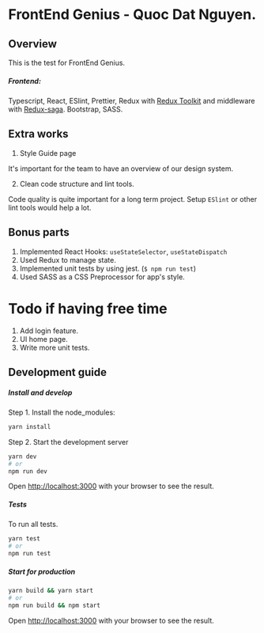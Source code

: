 # FrontEnd Genius - Quoc Dat Nguyen.

## Overview

This is the test for FrontEnd Genius.

##### Frontend:

Typescript, React, ESlint, Prettier, Redux with [Redux Toolkit](https://redux-toolkit.js.org/) and middleware with [Redux-saga](https://redux-saga.js.org/).
Bootstrap, SASS.

## Extra works

1. Style Guide page

It's important for the team to have an overview of our design system.

2. Clean code structure and lint tools.

Code quality is quite important for a long term project. Setup `ESlint` or other lint tools would help a lot.

## Bonus parts

1. Implemented React Hooks: `useStateSelector`, `useStateDispatch`
2. Used Redux to manage state.
3. Implemented unit tests by using jest. (`$ npm run test`)
4. Used SASS as a CSS Preprocessor for app's style.

# Todo if having free time

1. Add login feature.
2. UI home page.
3. Write more unit tests.

## Development guide

##### Install and develop

Step 1. Install the node_modules:

```bash
yarn install
```

Step 2. Start the development server

```bash
yarn dev
# or
npm run dev
```

Open [http://localhost:3000](http://localhost:3000) with your browser to see the result.

##### Tests

To run all tests.

```bash
yarn test
# or
npm run test
```

##### Start for production

```bash
yarn build && yarn start
# or
npm run build && npm start
```

Open [http://localhost:3000](http://localhost:3000) with your browser to see the result.
